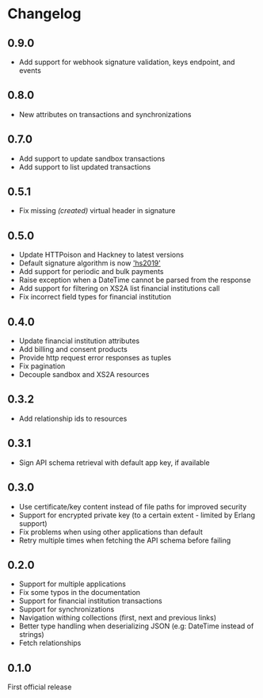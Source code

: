 # Changelog

## 0.9.0

* Add support for webhook signature validation, keys endpoint, and events

## 0.8.0

* New attributes on transactions and synchronizations

## 0.7.0

* Add support to update sandbox transactions
* Add support to list updated transactions

## 0.5.1

* Fix missing _(created)_ virtual header in signature

## 0.5.0

* Update HTTPoison and Hackney to latest versions
* Default signature algorithm is now ['hs2019'](https://tools.ietf.org/html/draft-cavage-http-signatures-12#appendix-E.2)
* Add support for periodic and bulk payments
* Raise exception when a DateTime cannot be parsed from the response
* Add support for filtering on XS2A list financial institutions call
* Fix incorrect field types for financial institution

## 0.4.0

* Update financial institution attributes
* Add billing and consent products
* Provide http request error responses as tuples
* Fix pagination
* Decouple sandbox and XS2A resources

## 0.3.2

* Add relationship ids to resources

## 0.3.1

* Sign API schema retrieval with default app key, if available

## 0.3.0

* Use certificate/key content instead of file paths for improved security
* Support for encrypted private key (to a certain extent - limited by Erlang support)
* Fix problems when using other applications than default
* Retry multiple times when fetching the API schema before failing

## 0.2.0

* Support for multiple applications
* Fix some typos in the documentation
* Support for financial institution transactions
* Support for synchronizations
* Navigation withing collections (first, next and previous links)
* Better type handling when deserializing JSON (e.g: DateTime instead of strings)
* Fetch relationships

## 0.1.0

First official release
